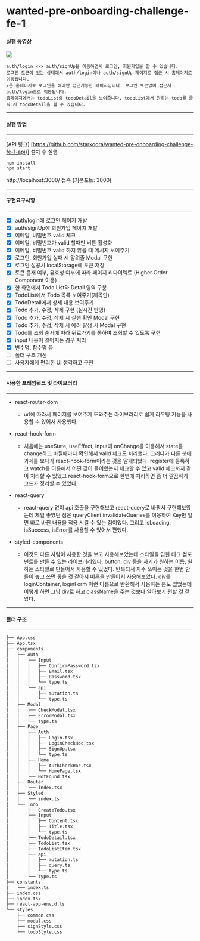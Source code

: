 # wanted-pre-onboarding-challenge-fe-1

#### 실행 동영상

<img src="https://user-images.githubusercontent.com/72038224/213517200-3ba26b90-5c2e-4408-a457-56b818525831.mov">

    auth/login <-> auth/signUp을 이동하면서 로그인, 회원가입을 할 수 있습니다.     
    로그인 토큰이 있는 상태에서 auth/login이나 auth/signUp 페이지로 접근 시 홈페이지로 이동됩니다.   
    /은 홈페이지로 로그인을 해야만 접근가능한 페이지입니다. 로그인 토큰없이 접근시 auth/login으로 이동됩니다.      
    홈페이지에서는 todoList와 todoDetail을 보여줍니다. todoList에서 원하는 todo를 클릭 시 todoDetail을 볼 수 있습니다.   

***
#### 실행 방법
***

[API 링크]:[https://github.com/starkoora/wanted-pre-onboarding-challenge-fe-1-api)] 설치 후 실행

    npm install
    npm start

http://localhost:3000/ 접속 (기본포트: 3000)

***
#### 구현요구사항
***

- [x]  auth/login에 로그인 페이지 개발
- [x]  auth/signUp에 회원가입 페이지 개발
- [x]  이메일, 비밀번호 valid 체크
- [x]  이메일, 비밀번호가 valid 할때만 버튼 활성화
- [x]  이메일, 비밀번호 valid 하지 않을 때 메시지 보여주기
- [x]  로그인, 회원가입 실패 시 알려줄 Modal 구현
- [x]  로그인 성공시 localStorage에 토큰 저장
- [x]  토큰 존재 여부, 유효성 여부에 따라 페이지 리다이렉트 (Higher Order Component 이용)
- [x]  한 화면에서 Todo List와 Detail 영역 구분
- [x]  TodoList에서 Todo 목록 보여주기(제목만)
- [x]  TodoDetail에서 상세 내용 보여주기
- [x]  Todo 추가, 수정, 삭제 구현 (실시간 반영)
- [x]  Todo 추가, 수정, 삭제 시 실행 확인 Modal 구현
- [x]  Todo 추가, 수정, 삭제 시 에러 발생 시 Modal 구현
- [x]  Todo를 조회 순서에 따라 뒤로가기를 통하여 조회할 수 있도록 구현
- [x]  input 내용이 길어지는 경우 처리
- [x]  변수명, 함수명 등 
- [ ]  폴더 구조 개선
- [ ]  사용자에게 편리한 UI 생각하고 구현

***
#### 사용한 프레임워크 및 라이브러리
***

- react-router-dom
    - url에 따라서 페이지를 보여주게 도와주는 라이브러리로 쉽게 라우팅 기능을 사용할 수 있어서 사용했다.

- react-hook-form
    - 처음에는 useState, useEffect, input에 onChange를 이용해서 state를 change하고 바뀔때마다 확인해서 vaild 체크도 처리했다. 그러다가 다른 분에 과제를 보다가 react-hook-form이라는 것을 알게되었다. register에 등록하고 watch를 이용해서 어떤 값이 들어왔는지 체크할 수 있고 valid 체크까지 같이 처리할 수 있었고 react-hook-form으로 한번에 처리하면 좀 더 깔끔하게 코드가 정리할 수 있었다.

- react-query
    - react-query 없이 api 호출을 구현해보고 react-query로 바꿔서 구현해보았는데 제일 좋았던 점은 queryClient.invalidateQueries를 이용하여 Key만 알면 바로 바뀐 내용을 적용 시킬 수 있는 점이었다. 그리고 isLoading, isSuccess, isError를 사용할 수 있어서 편했다.   
    
- styled-components 
    - 이것도 다른 사람이 사용한 것을 보고 사용해보았는데 스타일을 입힌 태그 컴포넌트를 만들 수 있는 라이브러리였다. button, div 등을 자기가 원하는 이름, 원하는 스타일로 만들어서 사용할 수 있었다. 반복되서 자주 쓰이는 것을 한번 만들어 놓고 쓰면 좋을 것 같아서 버튼을 만들어서 사용해보았다. div를 loginContainer, loginForm 이런 이름으로 반환해서 사용하는 분도 있었는데 이렇게 하면 그냥 div로 하고 className을 주는 것보다 알아보기 편할 것 같았다.   

***
#### 폴더 구조
***

```bash
├── App.css
├── App.tsx
├── components
│   ├── Auth
│   │   ├── Input
│   │   │   ├── ConfirmPassword.tsx
│   │   │   ├── Email.tsx
│   │   │   ├── Password.tsx
│   │   │   └── type.ts
│   │   └── api
│   │       ├── mutation.ts
│   │       └── type.ts
│   ├── Modal
│   │   ├── CheckModal.tsx
│   │   ├── ErrorModal.tsx
│   │   └── type.ts
│   ├── Page
│   │   ├── Auth
│   │   │   ├── Login.tsx
│   │   │   ├── LoginCheckHoc.tsx
│   │   │   ├── SignUp.tsx
│   │   │   └── type.ts
│   │   ├── Home
│   │   │   ├── AuthCheckHoc.tsx
│   │   │   └── HomePage.tsx
│   │   └── NotFound.tsx
│   ├── Router
│   │   └── index.tsx
│   ├── Styled
│   │   └── index.ts
│   └── Todo
│       ├── CreateTodo.tsx
│       ├── Input
│       │   ├── Content.tsx
│       │   ├── Title.tsx
│       │   └── type.ts
│       ├── TodoDetail.tsx
│       ├── TodoList.tsx
│       ├── TodoListItem.tsx
│       ├── api
│       │   ├── mutation.ts
│       │   ├── query.ts
│       │   └── type.ts
│       └── type.ts
├── constants
│   └── index.ts
├── index.css
├── index.tsx
├── react-app-env.d.ts
└── styles
    ├── common.css
    ├── modal.css
    ├── signStyle.css
    └── todoStyle.css
```


